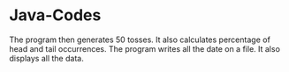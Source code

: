 # Java-Codes
The program then generates 50 tosses. It also calculates percentage of head and tail occurrences. 
The program writes all the date on a file. 
It also displays all the data.
